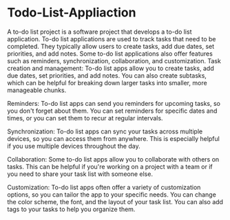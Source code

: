 # Todo-List-Appliaction

A to-do list project is a software project that develops a to-do list application. 
To-do list applications are used to track tasks that need to be completed. 
They typically allow users to create tasks, add due dates, set priorities, and add notes. Some to-do list applications also offer features such as reminders, synchronization, collaboration, and customization.
Task creation and management: To-do list apps allow you to create tasks, add due dates, set priorities, 
and add notes. You can also create subtasks, which can be helpful for breaking down larger tasks into smaller, more manageable chunks.

Reminders: To-do list apps can send you reminders for upcoming tasks, 
so you don't forget about them. You can set reminders for specific dates and times, or you can set them to recur at regular intervals.

Synchronization: To-do list apps can sync your tasks across multiple devices, 
so you can access them from anywhere. This is especially helpful if you use multiple devices throughout the day.

Collaboration: Some to-do list apps allow you to collaborate with others on tasks. 
This can be helpful if you're working on a project with a team or if you need to share your task list with someone else.

Customization: To-do list apps often offer a variety of customization options, 
so you can tailor the app to your specific needs. You can change the color scheme, the font, and the layout of your task list. You can also add tags to your tasks to help you organize them.
